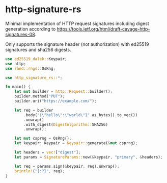 # http-signature-rs

Minimal implementation of HTTP request signatures including digest generation according to <https://tools.ietf.org/html/draft-cavage-http-signatures-08>.

Only supports the signature header (not authorization) with ed25519 signatures and sha256 digests.

```rust
use ed25519_dalek::Keypair;
use http;
use rand::rngs::OsRng;

use http_signature_rs::*;

fn main() {
    let mut builder = http::Request::builder();
    builder.method("PUT");
    builder.uri("https://example.com/");

    let req = builder
        .body("{\"hello\":\"world\"}".as_bytes().to_vec())
        .unwrap()
        .with_digest(DigestAlgorithm::SHA256)
        .unwrap();

    let mut csprng = OsRng{};
    let keypair: Keypair = Keypair::generate(&mut csprng);

    let headers = vec!["digest"];
    let params = SignatureParams::new(&keypair, "primary", &headers);

    let req = params.sign(&keypair, req).unwrap();
    println!("{:?}", req);
}
```
